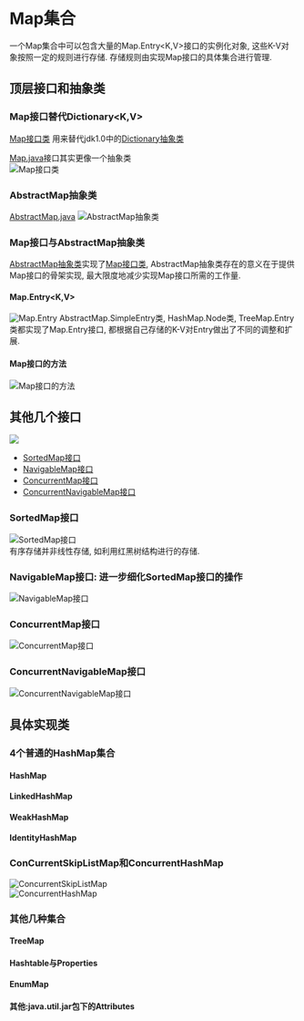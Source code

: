 # Map集合

一个Map集合中可以包含大量的Map.Entry<K,V>接口的实例化对象, 这些K-V对象按照一定的规则进行存储. 存储规则由实现Map接口的具体集合进行管理.

## 顶层接口和抽象类

### Map接口替代Dictionary<K,V>

[Map接口类](src/java/util/Map.java) 用来替代jdk1.0中的[Dictionary抽象类](src/java/util/Dictionary.java)<br>

[Map.java](src/java/util/Map.java)接口其实更像一个抽象类<br>
![Map接口类](.jcf-map_images/476b837c.png)

### AbstractMap抽象类
[AbstractMap.java](src/java/util/AbstractMap.java)
![AbstractMap抽象类](.jcf-map_images/94beb45b.png)

### Map接口与AbstractMap抽象类

[AbstractMap抽象类](src/java/util/AbstractMap.java)实现了[Map接口类](src/java/util/Map.java), AbstractMap抽象类存在的意义在于提供Map接口的骨架实现, 最大限度地减少实现Map接口所需的工作量.
#### Map.Entry<K,V>
![Map.Entry](.jcf-map_images/a3346eca.png)
AbstractMap.SimpleEntry类, HashMap.Node类, TreeMap.Entry类都实现了Map.Entry接口, 都根据自己存储的K-V对Entry做出了不同的调整和扩展.
#### Map接口的方法
![Map接口的方法](.jcf-map_images/36975b97.png)

## 其他几个接口

![](.jcf-map_images/74f0f1cb.png)
- [SortedMap接口](src/java/util/SortedMap.java)<br>
- [NavigableMap接口](src/java/util/NavigableMap.java)<br>
- [ConcurrentMap接口](src/java/util/concurrent/ConcurrentMap.java)<br>
- [ConcurrentNavigableMap接口](src/java/util/concurrent/ConcurrentNavigableMap.java)<br>

### SortedMap接口
![SortedMap接口](.jcf-map_images/2781128b.png)<br>
有序存储并非线性存储, 如利用红黑树结构进行的存储.

### NavigableMap接口: 进一步细化SortedMap接口的操作
![NavigableMap接口](.jcf-map_images/97ac073b.png)

### ConcurrentMap接口
![ConcurrentMap接口](.jcf-map_images/1bed21e7.png)

### ConcurrentNavigableMap接口
![ConcurrentNavigableMap接口](.jcf-map_images/d927e0a9.png)




## 具体实现类

### 4个普通的HashMap集合

#### HashMap

#### LinkedHashMap

#### WeakHashMap

#### IdentityHashMap

### ConCurrentSkipListMap和ConcurrentHashMap

![ConcurrentSkipListMap](.jcf-map_images/109233ab.png)<br>
![ConcurrentHashMap](.jcf-map_images/87612b34.png)

### 其他几种集合

#### TreeMap

#### Hashtable与Properties

#### EnumMap

#### 其他:java.util.jar包下的Attributes



